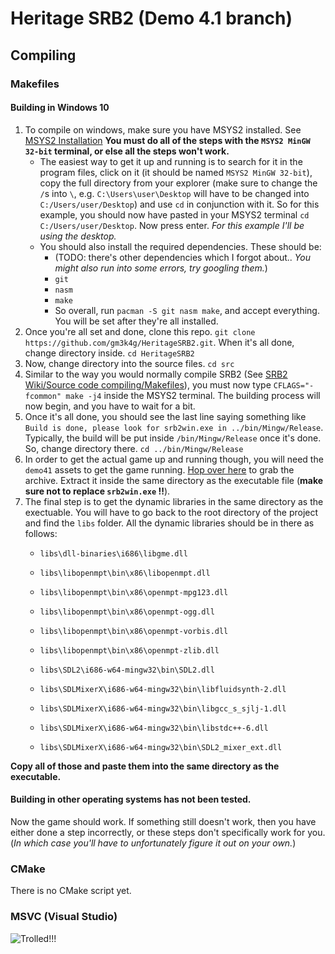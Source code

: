 # Heritage SRB2 (Demo 4.1 branch)

## Compiling

### Makefiles

#### Building in Windows 10

1. To compile on windows, make sure you have MSYS2 installed. See [MSYS2 Installation](https://www.msys2.org/#installation) **You must do all of the steps with the `MSYS2 MinGW 32-bit` terminal, or else all the steps won't work.** 
	- The easiest way to get it up and running is to search for it in the program files, click on it (it should be named `MSYS2 MinGW 32-bit`), copy the full directory from your explorer (make sure to change the `/`s into `\`, e.g. `C:\Users\user\Desktop` will have to be changed into `C:/Users/user/Desktop`) and use `cd` in conjunction with it. So for this example, you should now have pasted in your MSYS2 terminal `cd C:/Users/user/Desktop`. Now press enter. *For this example I'll be using the desktop.*
	- You should also install the required dependencies. These should be:
		- (TODO: there's other dependencies which I forgot about.. *You might also run into some errors, try googling them.*)
		- `git`
		- `nasm`
		- `make`
		- So overall, run `pacman -S git nasm make`, and accept everything. You will be set after they're all installed.
2. Once you're all set and done, clone this repo. `git clone https://github.com/gm3k4g/HeritageSRB2.git`. When it's all done, change directory inside. `cd HeritageSRB2`
3. Now, change directory into the source files. `cd src`
4. Similar to the way you would normally compile SRB2 (See [SRB2 Wiki/Source code compiling/Makefiles](https://wiki.srb2.org/wiki/Source_code_compiling/Makefiles)), you must now type  `CFLAGS="-fcommon" make -j4` inside the MSYS2 terminal. The building process will now begin, and you have to wait for a bit.
5. Once it's all done, you should see the last line saying something like `Build is done, please look for srb2win.exe in ../bin/Mingw/Release`. Typically, the build will be put inside `/bin/Mingw/Release` once it's done. So, change directory there. `cd ../bin/Mingw/Release`
6. In order to get the actual game up and running though, you will need the `demo41` assets to get the game running. [Hop over here](https://files.srb2.org/srb2.org/history/srb2dm41.exe) to grab the archive. Extract it inside the same directory as the executable file (**make sure not to replace `srb2win.exe` !!**).
7. The final step is to get the dynamic libraries in the same directory as the exectuable. You will have to go back to the root directory of the project and find the `libs` folder. All the dynamic libraries should be in there as follows:
	- `libs\dll-binaries\i686\libgme.dll`

	- `libs\libopenmpt\bin\x86\libopenmpt.dll`
	- `libs\libopenmpt\bin\x86\openmpt-mpg123.dll`
	- `libs\libopenmpt\bin\x86\openmpt-ogg.dll`
	- `libs\libopenmpt\bin\x86\openmpt-vorbis.dll`
	- `libs\libopenmpt\bin\x86\openmpt-zlib.dll`

	- `libs\SDL2\i686-w64-mingw32\bin\SDL2.dll`

	- `libs\SDLMixerX\i686-w64-mingw32\bin\libfluidsynth-2.dll`
	- `libs\SDLMixerX\i686-w64-mingw32\bin\libgcc_s_sjlj-1.dll`
	- `libs\SDLMixerX\i686-w64-mingw32\bin\libstdc++-6.dll`
	- `libs\SDLMixerX\i686-w64-mingw32\bin\SDL2_mixer_ext.dll`

**Copy all of those and paste them into the same directory as the executable.**

#### Building in other operating systems has not been tested.

Now the game should work. If something still doesn't work, then you have either done a step incorrectly, or these steps don't specifically work for you. (*In which case you'll have to unfortunately figure it out on your own.*)


### CMake

There is no CMake script yet.

### MSVC (Visual Studio)

![Trolled!!!](https://cdn.discordapp.com/emojis/438780424047558657.png?v=1)
